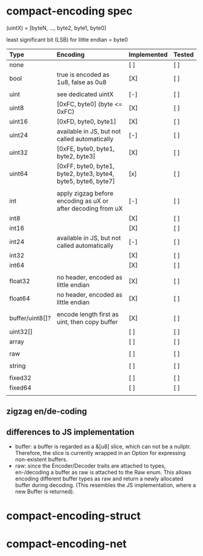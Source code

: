 # compact-encoding spec


(uintX) = [byteN, ..., byte2, byte1, byte0]

least significant bit (LSB) for little endian = byte0

| Type            | Encoding                                                       | Implemented | Tested |
|:----------------|:---------------------------------------------------------------|-------------|--------|
| none            |                                                                | [ ]         | [ ]    |
| bool            | true is encoded as 1u8, false as 0u8                           | [X]         | [ ]    |
|                 |                                                                |             |        |
| uint            | see dedicated uintX                                            | [-]         | [ ]    |
| uint8           | [0xFC, byte0] (byte <= 0xFC)                                   | [X]         | [ ]    |
| uint16          | [0xFD, byte0, byte1]                                           | [X]         | [ ]    |
| uint24          | available in JS, but not called automatically                  | [-]         | [ ]    |
| uint32          | [0xFE, byte0, byte1, byte2, byte3]                             | [X]         | [ ]    |
| uint64          | [0xFF, byte0, byte1, byte2, byte3, byte4, byte5, byte6, byte7] | [x]         | [ ]    |
|                 |                                                                |             |        |
| int             | apply zigzag before encoding as uX or after decoding from uX   | [-]         | [ ]    |
| int8            |                                                                | [X]         | [ ]    |
| int16           |                                                                | [X]         | [ ]    |
| int24           | available in JS, but not called automatically                  | [-]         | [ ]    |
| int32           |                                                                | [X]         | [ ]    |
| int64           |                                                                | [X]         | [ ]    |
|                 |                                                                |             |        |
| float32         | no header, encoded as little endian                            | [X]         | [ ]    |
| float64         | no header, encoded as little endian                            | [X]         | [ ]    |
|                 |                                                                |             |        |
| buffer/uint8[]? | encode length first as uint, then copy buffer                  | [X]         | [ ]    |
| uint32[]        |                                                                | [ ]         | [ ]    |
| array           |                                                                | [ ]         | [ ]    |
|                 |                                                                |             |        |
| raw             |                                                                | [ ]         | [ ]    |
|                 |                                                                |             |        |
| string          |                                                                | [ ]         | [ ]    |
|                 |                                                                |             |        |
| fixed32         |                                                                | [ ]         | [ ]    |
| fixed64         |                                                                | [ ]         | [ ]    |
|                 |                                                                |             |        |

## zigzag en/de-coding

## differences to JS implementation
* buffer: a buffer is regarded as a &[u8] slice, which can not be a nullptr. Therefore, the slice is currently wrapped in an Option for expressing non-existent buffers.
* raw: since the Encoder/Decoder traits are attached to types, en-/decoding a buffer as raw is attached to the Raw enum. This allows encoding different buffer types as raw and return a newly allocated buffer during decoding. (This resembles the JS implementation, where a new Buffer is returned).

# compact-encoding-struct

# compact-encoding-net
